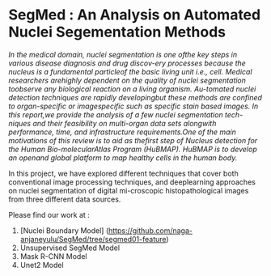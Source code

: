# SegMed : An Analysis on Automated Nuclei Segementation Methods

*In  the  medical  domain,  nuclei  segmentation  is  one  ofthe key steps in various disease diagnosis and drug discov-ery processes because the nucleus is a fundamental particleof the basic living unit i.e., cell.  Medical researchers arehighly dependent on the quality of nuclei segmentation toobserve any biological reaction on a living organism.  Au-tomated nuclei detection techniques are rapidly developingbut these methods are confined to organ-specific or imagespecific such as specific stain based images.  In this report,we provide the analysis of a few nuclei segmentation tech-niques and their feasibility on multi-organ data sets alongwith  performance,  time,  and  infrastructure  requirements.One of the main motivations of this review is to aid as thefirst step of Nucleus detection for the Human Bio-molecularAtlas Program (HuBMAP). HuBMAP is to develop an openand global platform to map healthy cells in the human body.*

In this project, we have explored different techniques that cover both conventional image processing techniques, and deeplearning approaches on nuclei segmentation of digital mi-croscopic  histopathological  images  from  three  different data sources.

Please find our work at :

1. [Nuclei Boundary Model] (https://github.com/naga-anjaneyulu/SegMed/tree/segmed01-feature)
2. Unsupervised SegMed Model
3. Mask R-CNN Model
4. Unet2 Model
